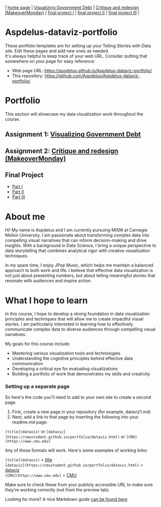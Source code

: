 | [home page](https://cmustudent.github.io/tswd-portfolio-templates/) | [Visualizing Government Debt](dataviz-examples) | [Critique and redesign (MakeoverMonday)](protein-viz) | [final project I](final-project-part-one) | [final project II](final-project-part-two) | [final project III](final-project-part-three) |

# Aspdelus-dataviz-portfolio
These portfolio templates are for setting up your Telling Stories with Data site.  Edit these pages and add new ones as needed.   
It's always helpful to keep track of your web URL.  Consider putting that somewhere on your page for easy reference: 

- Web page URL: https://aspdelus.github.io/Aspdelus-dataviz-portfolio/
- This repository: https://github.com/Aspdelus/Aspdelus-dataviz-portfolio/

# Portfolio
This section will showcase my data visualization work throughout the course.

## Assignment 1: [Visualizing Government Debt](dataviz-examples.md)

## Assignment 2: [Critique and redesign (MakeoverMonday)](protein-viz.md)

## Final Project
- [Part I](final-project-part-one)
- [Part II](final-project-part-two)
- [Part III](final-project-part-three)

# About me
Hi! My name is Aspdelus and I am currently pursuing MISM at Carnegie Mellon University. I am passionate about transforming complex data into compelling visual narratives that can inform decision-making and drive insights. With a background in Data Science, I bring a unique perspective to data storytelling that combines analytical rigor with creative visualization techniques.

In my spare time, I enjoy JPop Music, which helps me maintain a balanced approach to both work and life. I believe that effective data visualization is not just about presenting numbers, but about telling meaningful stories that resonate with audiences and inspire action.

# What I hope to learn
In this course, I hope to develop a strong foundation in data visualization principles and techniques that will allow me to create impactful visual stories. I am particularly interested in learning how to effectively communicate complex data to diverse audiences through compelling visual narratives.

My goals for this course include:
- Mastering various visualization tools and technologies
- Understanding the cognitive principles behind effective data communication
- Developing a critical eye for evaluating visualizations
- Building a portfolio of work that demonstrates my skills and creativity

### Setting up a separate page

So here's the code you'll need to add to your own site to create a second page. 

1. First, create a new page in your repository (for example, dataviz1.md)
2. Next, add a link to that page by inserting the following into your readme.md page:

`[title](dataviz)` or `[dataviz](https://cmustudent.github.io/portfolio/dataviz.html)` or `[CMU](https://www.cmu.edu)`

Any of those formats will work. Here's some examples of working links: 

`[title](dataviz)` = [title](dataviz)  
`[dataviz](https://cmustudent.github.io/portfolio/dataviz.html)` = [dataviz](https://cmustudent.github.io/portfolio/dataviz.html)  
`[CMU](https://www.cmu.edu)` = [CMU](https://www.cmu.edu)   

Make sure to check these from your publicly accessible URL to make sure they're working correctly (not from the preview tab). 

Looking for more?  A nice Markdown guide [can be found here](https://www.markdownguide.org/cheat-sheet/)
